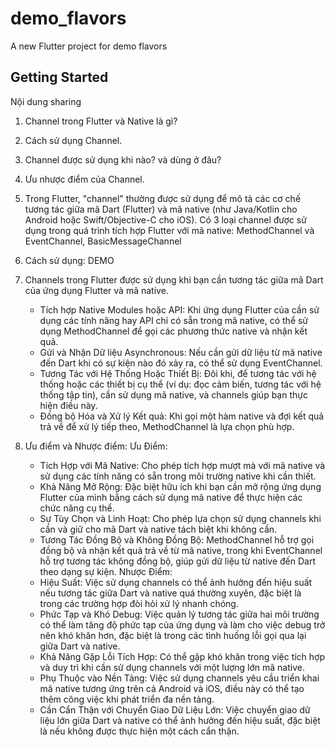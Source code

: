 # demo_flavors

A new Flutter project for demo flavors

## Getting Started

Nội dung sharing

1. Channel trong Flutter và Native là gì?
2. Cách sử dụng Channel.
3. Channel được sử dụng khi nào? và dùng ở đâu?
4. Ưu nhược điểm của Channel.

1. Trong Flutter, "channel" thường được sử dụng để mô tả các cơ chế tương tác giữa mã Dart (Flutter) 
và mã native (như Java/Kotlin cho Android hoặc Swift/Objective-C cho iOS). 
Có 3 loại channel được sử dụng trong quá trình tích hợp Flutter với mã native: MethodChannel và EventChannel, BasicMessageChannel

2. Cách sử dụng: DEMO

3. Channels trong Flutter được sử dụng khi bạn cần tương tác giữa mã Dart của ứng dụng Flutter và mã native.
   * Tích hợp Native Modules hoặc API:
   Khi ứng dụng Flutter của cần sử dụng các tính năng hay API chỉ có sẵn trong mã native,
   có thể sử dụng MethodChannel để gọi các phương thức native và nhận kết quả.
   * Gửi và Nhận Dữ liệu Asynchronous:
   Nếu cần gửi dữ liệu từ mã native đến Dart khi có sự kiện nào đó xảy ra, có thể sử dụng EventChannel.
   * Tương Tác với Hệ Thống Hoặc Thiết Bị:
   Đôi khi, để tương tác với hệ thống hoặc các thiết bị cụ thể (ví dụ: đọc cảm biến, tương tác với hệ thống tập tin),
   cần sử dụng mã native, và channels giúp bạn thực hiện điều này.
   * Đồng bộ Hóa và Xử lý Kết quả:
   Khi gọi một hàm native và đợi kết quả trả về để xử lý tiếp theo, MethodChannel là lựa chọn phù hợp.

4. Ưu điểm và Nhược điểm:
Ưu Điểm:
   * Tích Hợp với Mã Native: Cho phép tích hợp mượt mà với mã native và sử dụng các tính năng có sẵn trong môi trường native khi cần thiết.
   * Khả Năng Mở Rộng: Đặc biệt hữu ích khi bạn cần mở rộng ứng dụng Flutter của mình bằng cách
   sử dụng mã native để thực hiện các chức năng cụ thể.
   * Sự Tùy Chọn và Linh Hoạt: Cho phép lựa chọn sử dụng channels khi cần và giữ cho mã Dart và native tách biệt khi không cần.
   * Tương Tác Đồng Bộ và Không Đồng Bộ: MethodChannel hỗ trợ gọi đồng bộ và nhận kết quả trả về từ mã native,
   trong khi EventChannel hỗ trợ tương tác không đồng bộ, giúp gửi dữ liệu từ native đến Dart theo dạng sự kiện.
Nhược Điểm:
   * Hiệu Suất: Việc sử dụng channels có thể ảnh hưởng đến hiệu suất nếu tương tác giữa Dart và native quá thường xuyên,
   đặc biệt là trong các trường hợp đòi hỏi xử lý nhanh chóng.
   * Phức Tạp và Khó Debug: Việc quản lý tương tác giữa hai môi trường có thể làm tăng độ phức tạp của ứng dụng và
   làm cho việc debug trở nên khó khăn hơn, đặc biệt là trong các tình huống lỗi gọi qua lại giữa Dart và native.
   * Khả Năng Gặp Lỗi Tích Hợp: Có thể gặp khó khăn trong việc tích hợp và duy trì khi cần sử dụng channels với một lượng lớn mã native.
   * Phụ Thuộc vào Nền Tảng: Việc sử dụng channels yêu cầu triển khai mã native tương ứng trên cả Android và iOS,
   điều này có thể tạo thêm công việc khi phát triển đa nền tảng.
   * Cần Cẩn Thận với Chuyển Giao Dữ Liệu Lớn: Việc chuyển giao dữ liệu lớn giữa Dart và native có thể ảnh hưởng đến hiệu suất,
   đặc biệt là nếu không được thực hiện một cách cẩn thận.